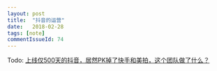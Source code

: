 ```yaml
---
layout: post
title:  "抖音的运营"
date:   2018-02-28
tags: [note]
commentIssueId: 74
---
```


Todo: [上线仅500天的抖音，居然PK掉了快手和美拍，这个团队做了什么？](https://www.digitaling.com/articles/43843.html)
